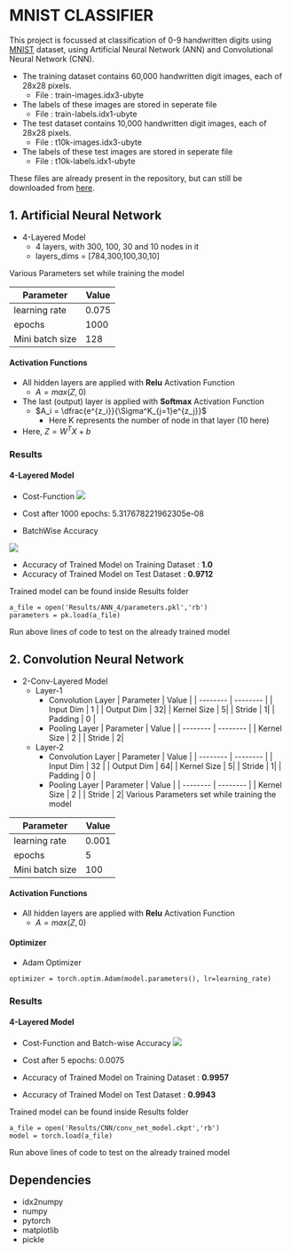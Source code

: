 # MNIST CLASSIFIER

This project is focussed at classification of 0-9 handwritten digits using [MNIST](https://en.wikipedia.org/wiki/MNIST_database) dataset, using Artificial Neural Network (ANN) and Convolutional Neural Network (CNN).

- The training dataset contains 60,000 handwritten digit images, each of 28x28 pixels.
    - File : train-images.idx3-ubyte
- The labels of these images are stored in seperate file
    - File : train-labels.idx1-ubyte
- The test dataset contains 10,000 handwritten digit images, each of 28x28 pixels.
    - File : t10k-images.idx3-ubyte
- The labels of these test images are stored in seperate file
    - File : t10k-labels.idx1-ubyte

These files are already present in the repository, but can still be downloaded from [here](http://yann.lecun.com/exdb/mnist/).


    

## 1. Artificial Neural Network

- 4-Layered Model
    - 4 layers, with 300, 100, 30 and 10 nodes in it
    - layers_dims = [784,300,100,30,10]

Various Parameters set while training the model


| Parameter | Value |
| -------- | -------- |
| learning rate     | 0.075     |
| epochs | 1000|
| Mini batch size | 128|

#### Activation Functions
- All hidden layers are applied with **Relu** Activation Function
    - $A = max(Z,0)$
- The last (output) layer is applied with **Softmax** Activation Function
    - $A_i = \dfrac{e^{z_i}}{\Sigma^K_{j=1}e^{z_j}}$
        - Here K represents the number of node in that layer (10 here)
- Here, $Z = W^TX + b$

### Results

#### 4-Layered Model

- Cost-Function
![](https://i.imgur.com/Z1lFGQd.png)
- Cost after 1000 epochs: 5.317678221962305e-08

- BatchWise Accuracy


![](https://i.imgur.com/twFRBPb.png)

- Accuracy of Trained Model on Training Dataset : **1.0**
- Accuracy of Trained Model on Test Dataset : **0.9712**

Trained model can be found inside Results folder
```python=
a_file = open('Results/ANN_4/parameters.pkl','rb')
parameters = pk.load(a_file)
```
Run above lines of code to test on the already trained model





## 2. Convolution Neural Network

- 2-Conv-Layered Model
    - Layer-1
        - Convolution Layer
             | Parameter | Value |
            | -------- | -------- |
            | Input Dim     | 1     |
            | Output Dim | 32|
            | Kernel Size | 5|
            | Stride | 1|
            | Padding | 0 |
        - Pooling Layer
            | Parameter | Value |
            | -------- | -------- |
            | Kernel Size     | 2     |
            | Stride | 2|
    - Layer-2
        - Convolution Layer
             | Parameter | Value |
            | -------- | -------- |
            | Input Dim     | 32     |
            | Output Dim | 64|
            | Kernel Size | 5|
            | Stride | 1|
            | Padding | 0 |
        - Pooling Layer
            | Parameter | Value |
            | -------- | -------- |
            | Kernel Size     | 2     |
            | Stride | 2|
Various Parameters set while training the model


| Parameter | Value |
| -------- | -------- |
| learning rate     | 0.001     |
| epochs | 5|
| Mini batch size | 100|

#### Activation Functions
- All hidden layers are applied with **Relu** Activation Function
    - $A = max(Z,0)$

#### Optimizer
- Adam Optimizer
```python=
optimizer = torch.optim.Adam(model.parameters(), lr=learning_rate)
```

### Results

#### 4-Layered Model

- Cost-Function and Batch-wise Accuracy
![](https://i.imgur.com/MKvyVCl.png)

- Cost after 5 epochs: 0.0075

- Accuracy of Trained Model on Training Dataset : **0.9957**
- Accuracy of Trained Model on Test Dataset : **0.9943**

Trained model can be found inside Results folder
```python=
a_file = open('Results/CNN/conv_net_model.ckpt','rb')
model = torch.load(a_file)
```
Run above lines of code to test on the already trained model
## Dependencies

- idx2numpy
- numpy
- pytorch
- matplotlib
- pickle